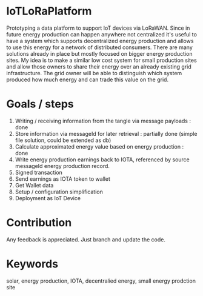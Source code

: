 # IoTLoRaPlatform

Prototyping a data platform to support IoT devices via LoRaWAN. Since in future energy production can happen anywhere not centralized it's useful to have a system which supports decentralized energy production and allows
to use this energy for a network of distributed consumers. There are many solutions already in place but mostly focused on bigger energy production sites. My idea is to make a similar low cost system for small production sites
and allow those owners to share their energy over an already existing grid infrastructure.
The grid owner will be able to distinguish which system produced how much energy and can trade this value on the grid.

# Goals / steps

1. Writing / receiving information from the tangle via message payloads : done
2. Store information via messageId for later retrieval : partially done (simple file solution, could be extended as db)
3. Calculate approximated energy value based on energy production : done
4. Write energy production earnings back to IOTA, referenced by source messageId energy production record.
5. Signed transaction
6. Send earnings as IOTA token to wallet
7. Get Wallet data
8. Setup / configuration simplification
9. Deployment as IoT Device

# Contribution

Any feedback is appreciated. Just branch and update the code.

# Keywords

solar, energy production, IOTA, decentralied energy, small energy prodction site





